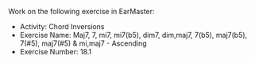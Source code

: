 Work on the following exercise in EarMaster:
- Activity: Chord Inversions
- Exercise Name: Maj7, 7, mi7, mi7(b5), dim7, dim,maj7, 7(b5), maj7(b5), 7(#5), maj7(#5) & mi,maj7 - Ascending
- Exercise Number: 18.1
